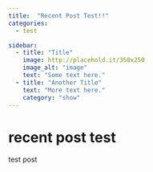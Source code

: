 ```yaml
---
title:  "Recent Post Test!!"
categories: 
  - test

sidebar:
  - title: "Title"
    image: http://placehold.it/350x250
    image_alt: "image"
    text: "Some text here."
  - title: "Another Title"
    text: "More text here."
    category: "show"
---
```


# recent post test
test post
